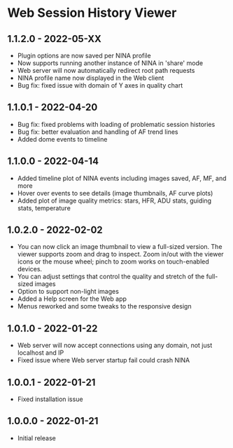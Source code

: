 # Web Session History Viewer

## 1.1.2.0 - 2022-05-XX
* Plugin options are now saved per NINA profile
* Now supports running another instance of NINA in 'share' mode
* Web server will now automatically redirect root path requests
* NINA profile name now displayed in the Web client
* Bug fix: fixed issue with domain of Y axes in quality chart

## 1.1.0.1 - 2022-04-20
* Bug fix: fixed problems with loading of problematic session histories
* Bug fix: better evaluation and handling of AF trend lines
* Added dome events to timeline

## 1.1.0.0 - 2022-04-14
* Added timeline plot of NINA events including images saved, AF, MF, and more
* Hover over events to see details (image thumbnails, AF curve plots)
* Added plot of image quality metrics: stars, HFR, ADU stats, guiding stats, temperature

## 1.0.2.0 - 2022-02-02
* You can now click an image thumbnail to view a full-sized version.  The viewer supports zoom and drag to inspect.  Zoom in/out with the viewer icons or the mouse wheel; pinch to zoom works on touch-enabled devices.
* You can adjust settings that control the quality and stretch of the full-sized images
* Option to support non-light images
* Added a Help screen for the Web app
* Menus reworked and some tweaks to the responsive design

## 1.0.1.0 - 2022-01-22
* Web server will now accept connections using any domain, not just localhost and IP
* Fixed issue where Web server startup fail could crash NINA

## 1.0.0.1 - 2022-01-21
* Fixed installation issue

## 1.0.0.0 - 2022-01-21
* Initial release

